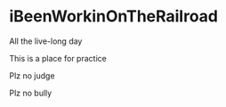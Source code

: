 # iBeenWorkinOnTheRailroad
All the live-long day

This is a place for practice

Plz no judge

Plz no bully
